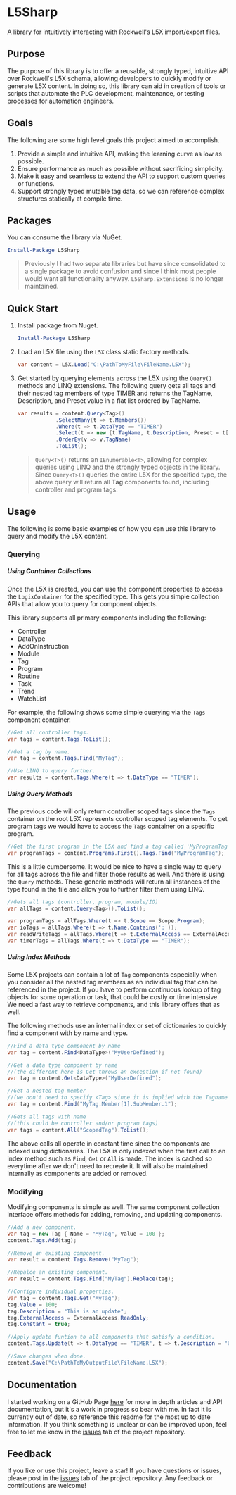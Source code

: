 # L5Sharp
A library for intuitively interacting with Rockwell's L5X import/export files.

## Purpose
The purpose of this library is to offer a reusable, strongly typed, intuitive API
over Rockwell's L5X schema, allowing developers to quickly modify or generate L5X content.
In doing so, this library can aid in creation of tools or scripts that automate the PLC development, maintenance,
or testing processes for automation engineers.

## Goals
The following are some high level goals this project aimed to accomplish.
1. Provide a simple and intuitive API, making the learning curve as low as possible.
2. Ensure performance as much as possible without sacrificing simplicity.
3. Make it easy and seamless to extend the API to support custom queries or functions.
4. Support strongly typed mutable tag data, so we can reference complex structures statically at compile time.

## Packages
You can consume the library via NuGet.
```powershell
Install-Package L5Sharp
```
>Previously I had two separate libraries but have since consolidated to a single package to avoid confusion and since
> I think most people would want all functionality anyway. `L5Sharp.Extensions` is no longer maintained.

## Quick Start
1. Install package from Nuget.
    ```powershell
    Install-Package L5Sharp
    ```
2. Load an L5X file using the `L5X` class static factory methods.
    ```c#
    var content = L5X.Load("C:\PathToMyFile\FileName.L5X");
    ```
3. Get started by querying elements across the L5X using the `Query()` methods and LINQ extensions. 
The following query gets all tags and their nested tag members of type TIMER and returns the TagName,
Description, and Preset value in a flat list ordered by TagName.
    ```csharp
    var results = content.Query<Tag>()
                .SelectMany(t => t.Members())
                .Where(t => t.DataType == "TIMER")
                .Select(t => new {t.TagName, t.Description, Preset = t["PRE"].Value})
                .OrderBy(v => v.TagName)
                .ToList();
    ```

    >`Query<T>()` returns an `IEnumerable<T>`, allowing for complex queries 
   > using LINQ and the strongly typed objects in the library. 
   > Since `Query<T>()` queries the entire L5X for the specified type, the above query 
   > will return all **Tag** components found, including controller and program tags.
   
## Usage
The following is some basic examples of how you can use this library
to query and modify the L5X content.

### Querying

##### Using Container Collections
Once the L5X is created, you can use the component properties to access the `LogixContainer` for the specified type.
This gets you simple collection APIs that allow you to query for component objects.

This library supports all primary components including the following:
- Controller
- DataType
- AddOnInstruction
- Module
- Tag
- Program
- Routine
- Task
- Trend
- WatchList

For example, the following shows some simple querying via the `Tags` component container.
```c#
//Get all controller tags. 
var tags = content.Tags.ToList();

//Get a tag by name.
var tag = content.Tags.Find("MyTag");

//Use LINQ to query further.
var results = content.Tags.Where(t => t.DataType == "TIMER");
```
##### Using Query Methods
The previous code will only return controller scoped tags since the `Tags` container on the
root L5X represents controller scoped tag elements. To get program tags we would 
have to access the `Tags` container on a specific program.
```csharp
//Get the first program in the L5X and find a tag called 'MyProgramTag'
var programTags = content.Programs.First().Tags.Find("MyProgramTag");
```
This is a little cumbersome. It would be nice to have a single way to query for all tags
across the file and filter those results as well. And there is using the `Query` methods. These generic methods
will return all instances of the type found in the file and allow you to further filter them using LINQ.
```csharp
//Gets all tags (controller, program, module/IO)
var allTags = content.Query<Tag>().ToList();

var programTags = allTags.Where(t => t.Scope == Scope.Program);
var ioTags = allTags.Where(t => t.Name.Contains(':'));
var readWriteTags = allTags.Where(t => t.ExternalAccess == ExternalAccess.ReadWrite);
var timerTags = allTags.Where(t => t.DataType == "TIMER");
```
##### Using Index Methods
Some L5X projects can contain a lot of `Tag` components especially when you consider all the nested
tag members as an individual tag that can be referenced in the project. 
If you have to perform continuous lookup of tag objects for some operation or task, that could be costly
or time intensive. We need a fast way to retrieve components, and this library offers that as well.

The following methods use an internal index or set of dictionaries to quickly find a component with by
name and type.
```csharp
//Find a data type component by name
var tag = content.Find<DataType>("MyUserDefined");

//Get a data type component by name 
//(the different here is Get throws an exception if not found)
var tag = content.Get<DataType>("MyUserDefined");

//Get a nested tag member 
//(we don't need to specify <Tag> since it is implied with the Tagname overload)
var tag = content.Find("MyTag.Member[1].SubMember.1");

//Gets all tags with name 
//(this could be controller and/or program tags)
var tags = content.All("ScopedTag").ToList();
```
The above calls all operate in constant time since the components are indexed using dictionaries. The L5X is 
only indexed when the first call to an index method such as `Find`, `Get` or `All` is made. The index is cached
so everytime after we don't need to recreate it. It will also be maintained internally as components are
added or removed.

### Modifying
Modifying components is simple as well.
The same component collection interface offers methods for adding, removing, and updating components.

```csharp
//Add a new component.
var tag = new Tag { Name = "MyTag", Value = 100 };
content.Tags.Add(tag);

//Remove an existing component.
var result = content.Tags.Remove("MyTag");

//Repalce an existing component.
var result = content.Tags.Find("MyTag").Replace(tag);

//Configure individual properties.
var tag = content.Tags.Get("MyTag");
tag.Value = 100;
tag.Description = "This is an update";
tag.ExternalAccess = ExternalAccess.ReadOnly;
tag.Constant = true;

//Apply update funtion to all components that satisfy a condition.
content.Tags.Update(t => t.DataType == "TIMER", t => t.Description = "Updated TIMER description");

//Save changes when done.
content.Save("C:\PathToMyOutputFile\FileName.L5X");
```

## Documentation
I started working on a GitHub Page [here](https://tnunnink.github.io/L5Sharp/index.html) for more in depth articles 
and API documentation, but it's a work in progress so bear with me. In fact it is currently out of date, so reference this
readme for the most up to date information. If you think something is unclear or can be improved upon, 
feel free to let me know in the [issues](https://github.com/tnunnink/L5Sharp/issues) tab of the project repository.

## Feedback
If you like or use this project, leave a star! 
If you have questions or issues,
please post in the [issues](https://github.com/tnunnink/L5Sharp/issues) tab of the project repository.
Any feedback or contributions are welcome!


